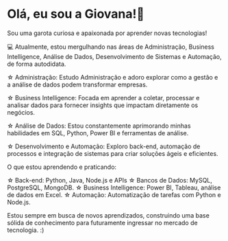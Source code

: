 # Olá, eu sou a Giovana!🌟

Sou uma garota curiosa e apaixonada por aprender novas tecnologias!

💻 Atualmente, estou mergulhando nas áreas de Administração, Business Intelligence, Análise de Dados, Desenvolvimento de Sistemas e Automação, de forma autodidata. 
 
☆ Administração: Estudo Administração e adoro explorar como a gestão e a análise de dados podem transformar empresas.

☆ Business Intelligence: Focada em aprender a coletar, processar e analisar dados para fornecer insights que impactam diretamente os negócios.

☆ Análise de Dados: Estou constantemente aprimorando minhas habilidades em SQL, Python, Power BI e ferramentas de análise.

☆ Desenvolvimento e Automação: Exploro back-end, automação de processos e integração de sistemas para criar soluções ágeis e eficientes.




O que estou aprendendo e praticando:

☆ Back-end: Python, Java, Node.js e APIs 
☆ Bancos de Dados: MySQL, PostgreSQL, MongoDB.
☆ Business Intelligence: Power BI, Tableau, análise de dados em Excel.
☆ Automação: Automatização de tarefas com Python e Node.js. 


Estou sempre em busca de novos aprendizados, construindo uma base sólida de conhecimento para futuramente ingressar no mercado de tecnologia.  :)

